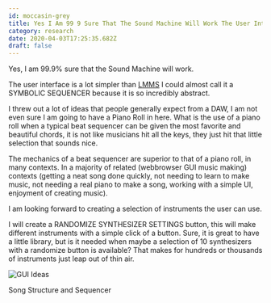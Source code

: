 ```yaml
---
id: moccasin-grey
title: Yes I Am 99 9 Sure That The Sound Machine Will Work The User Interface Is A Lot Simpler Than Lmms I Could Almost C
category: research
date: 2020-04-03T17:25:35.682Z
draft: false
---
```


Yes, I am 99.9% sure that the Sound Machine will work.

The user interface is a lot simpler than [LMMS][1] I could almost call it a SYMBOLIC SEQUENCER because it is so incredibly abstract.

I threw out a lot of ideas that people generally expect from a DAW, I am not even sure I am going to have a Piano Roll in here. What is the use of a piano roll when a typical beat sequencer can be given the most favorite and beautiful chords, it is not like musicians hit all the keys, they just hit that little selection that sounds nice.

The mechanics of a beat sequencer are superior to that of a piano roll, in many contexts. In a majority of related (webbrowser GUI music making) contexts (getting a neat song done quickly, not needing to learn to make music, not needing a real piano to make a song, working with a simple UI, enjoyment of creating music).

I am looking forward to creating a selection of instruments the user can use.

I will create a RANDOMIZE SYNTHESIZER SETTINGS button, this will make different instruments with a simple click of a button. Sure, it is great to have a little library, but is it needed when maybe a selection of 10 synthesizers with a randomize button is available? That makes for hundreds or thousands of instruments just leap out of thin air.

![GUI Ideas](research/sequencer.png)

Song Structure and Sequencer

[1]: https://lmms.io/